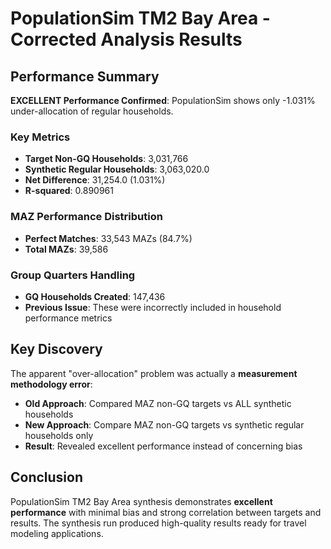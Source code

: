 # PopulationSim TM2 Bay Area - Corrected Analysis Results

## Performance Summary

**EXCELLENT Performance Confirmed**: PopulationSim shows only -1.031% under-allocation of regular households.

### Key Metrics
- **Target Non-GQ Households**: 3,031,766
- **Synthetic Regular Households**: 3,063,020.0
- **Net Difference**: 31,254.0 (1.031%)
- **R-squared**: 0.890961

### MAZ Performance Distribution
- **Perfect Matches**: 33,543 MAZs (84.7%)
- **Total MAZs**: 39,586

### Group Quarters Handling
- **GQ Households Created**: 147,436
- **Previous Issue**: These were incorrectly included in household performance metrics

## Key Discovery

The apparent "over-allocation" problem was actually a **measurement methodology error**:

- **Old Approach**: Compared MAZ non-GQ targets vs ALL synthetic households
- **New Approach**: Compare MAZ non-GQ targets vs synthetic regular households only
- **Result**: Revealed excellent performance instead of concerning bias

## Conclusion

PopulationSim TM2 Bay Area synthesis demonstrates **excellent performance** with minimal bias 
and strong correlation between targets and results. The synthesis run produced high-quality 
results ready for travel modeling applications.
